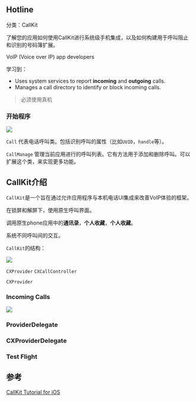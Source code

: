 Hotline
--------

分类：CallKit

了解您的应用如何使用CallKit进行系统级手机集成，以及如何构建用于呼叫阻止和识别的号码簿扩展。



VoIP (Voice over IP) app developers

学习到：
- Uses system services to report **incoming** and **outgoing** calls.
- Manages a call directory to identify or block incoming calls.

> 必须使用真机



### 开始程序

![](https://upload-images.jianshu.io/upload_images/1678135-c34a6c193d7a4729.png?imageMogr2/auto-orient/strip%7CimageView2/2/w/1240)

`Call` 代表电话呼叫类。包括识别呼叫的属性（比如`UUID`，`handle`等）。

`CallManage`  管理当前应用进行的呼叫列表。它有方法用于添加和删除呼叫。可以扩展这个类，来实现更多功能。




## CallKit介绍

`CallKit`是一个旨在通过允许应用程序与本机电话UI集成来改善VoIP体验的框架。

在锁屏和解屏下，使用原生呼叫界面。

调用原生phone应用中的**通讯录**，**个人收藏**，**个人收藏**。

系统不同呼叫间的交互。



`CallKit`的结构：

![](https://upload-images.jianshu.io/upload_images/1678135-df46094e9c3915e3.png?imageMogr2/auto-orient/strip%7CimageView2/2/w/1240)

`CXProvider`   `CXCallController`



`CXProvider`

### Incoming Calls

![](https://upload-images.jianshu.io/upload_images/1678135-5bba078d8ab9dada.png?imageMogr2/auto-orient/strip%7CimageView2/2/w/1240)

### ProviderDelegate



### CXProviderDelegate



### Test Flight





## 参考

[CallKit Tutorial for iOS](https://www.raywenderlich.com/1276414-callkit-tutorial-for-ios)